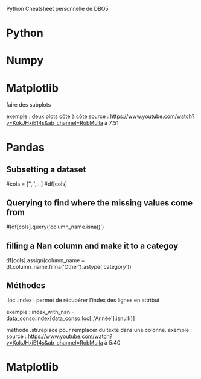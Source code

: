 Python Cheatsheet personnelle de DBO5




# Python



# Numpy


# Matplotlib

faire des subplots

exemple : deux plots côte à côte
source : https://www.youtube.com/watch?v=KokJHxiE14s&ab_channel=RobMulla à 7:51

# Pandas


## Subsetting a dataset

#cols = ['','',...]
#df[cols]

## Querying to find where the missing values come from

#(df[cols].query('column_name.isna()')


## filling a Nan column and make it to a categoy

 df[cols].assign(column_name = df.column_name.fillna('Other').astype('category'))

## Méthodes

.loc
.index : permet de récupérer l'index des lignes en attribut

exemple : index_with_nan = data_conso.index[data_conso.loc[:,'Année'].isnull()]


méthode .str.replace pour remplacer du texte dans une colonne.
exemple : 
source : https://www.youtube.com/watch?v=KokJHxiE14s&ab_channel=RobMulla à 5:40


# Matplotlib



